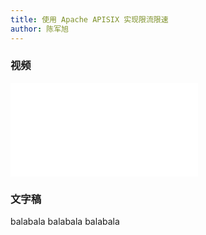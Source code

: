 ```yaml
---
title: 使用 Apache APISIX 实现限流限速
author: 陈军旭
---
```


### 视频

<!-- markdownlint-disable -->

<iframe src="//player.bilibili.com/player.html?aid=674805891&bvid=BV19U4y177Vh&cid=388403877&page=1" frameborder="0" scrolling="no" allowfullscreen="true" style={{width:"100%", maxHeight: "calc(100vw / 5 * 3)", height: "calc(100vh / 5 * 3)"}}></iframe>

<!-- markdownlint-enable -->

### 文字稿

balabala
balabala
balabala
